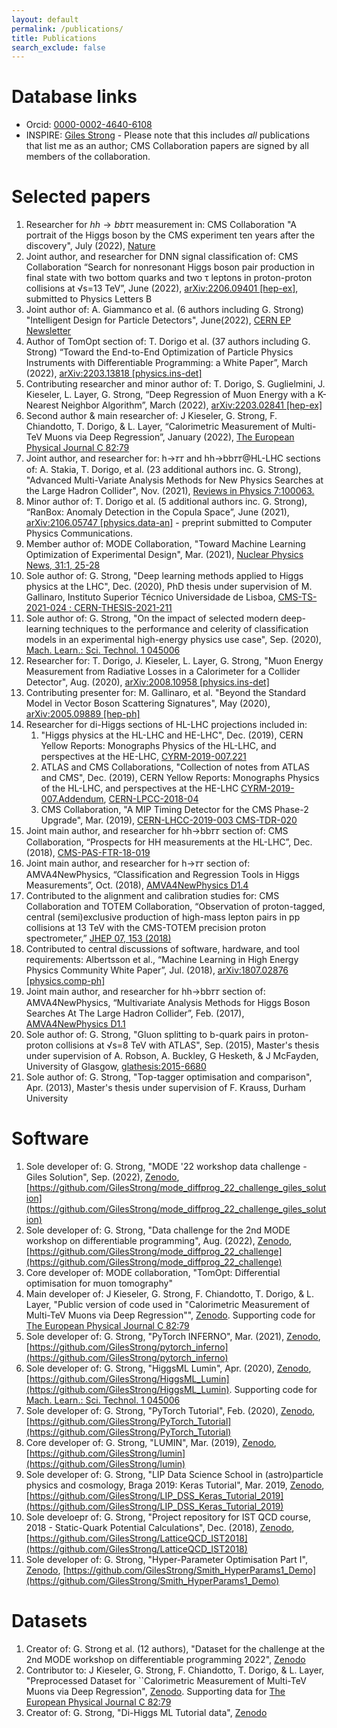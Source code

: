 ```yaml
---
layout: default
permalink: /publications/
title: Publications
search_exclude: false
---
```


# Database links

- Orcid: [0000-0002-4640-6108](https://orcid.org/0000-0002-4640-6108)
- INSPIRE: [Giles Strong](https://inspirehep.net/authors/1439225) - Please note that this includes *all* publications that list me as an author; CMS Collaboration papers are signed by all members of the collaboration.

# Selected papers

1. Researcher for $hh\rightarrow bb\tau\tau$ measurement in: CMS Collaboration "A portrait of the Higgs boson by the CMS experiment ten years after the discovery", July (2022), [Nature](https://www.nature.com/articles/s41586-022-04892-x)
1. Joint author, and researcher for DNN signal classification of: CMS Collaboration “Search for nonresonant Higgs boson pair production in final state with two bottom quarks and two τ leptons in proton-proton collisions at √s=13 TeV”, June (2022), [arXiv:2206.09401 [hep-ex]](https://arxiv.org/abs/2206.09401), submitted to Physics Letters B
1. Joint author of: A. Giammanco et al. (6 authors including G. Strong) "Intelligent Design for Particle Detectors", June(2022), [CERN EP Newsletter](https://ep-news.web.cern.ch/content/intelligent-design-particle-detectors)
1. Author of TomOpt section of: T. Dorigo et al. (37 authors including G. Strong) “Toward the End-to-End Optimization of Particle Physics Instruments with Differentiable Programming: a White Paper”, March (2022), [arXiv:2203.13818 [physics.ins-det]](https://arxiv.org/abs/2203.13818)
1. Contributing researcher and minor author of: T. Dorigo, S. Guglielmini, J. Kieseler, L. Layer, G. Strong, “Deep Regression of Muon Energy with a K-Nearest Neighbor Algorithm”, March (2022), [arXiv:2203.02841 [hep-ex]](https://arxiv.org/abs/2203.02841)
1. Second author & main researcher of: J Kieseler, G. Strong, F. Chiandotto, T. Dorigo, & L. Layer, “Calorimetric Measurement of Multi-TeV Muons via Deep Regression”, January (2022), [The European Physical Journal C 82:79](https://link.springer.com/article/10.1140/epjc/s10052-022-09993-5)
1. Joint author, and researcher for: h→𝜏𝜏 and hh→bb𝜏𝜏@HL-LHC sections of: A. Stakia, T. Dorigo, et al. (23 additional authors inc. G. Strong), "Advanced Multi-Variate Analysis Methods for New Physics Searches at the Large Hadron Collider", Nov. (2021), [Reviews in Physics 7:100063.](https://www.sciencedirect.com/science/article/pii/S2405428321000095)
1. Minor author of: T. Dorigo et al. (5 additional authors inc. G. Strong), “RanBox: Anomaly Detection in the Copula Space”, June (2021), [arXiv:2106.05747 [physics.data-an]](https://arxiv.org/abs/2106.05747) - preprint submitted to Computer Physics Communications.
1. Member author of: MODE Collaboration, "Toward Machine Learning Optimization of Experimental Design", Mar. (2021), [Nuclear Physics News, 31:1, 25-28](https://www.tandfonline.com/doi/full/10.1080/10619127.2021.1881364)
1. Sole author of: G. Strong, "Deep learning methods applied to Higgs physics at the LHC", Dec. (2020), PhD thesis under supervision of M. Gallinaro, Instituto Superior Técnico Universidade de Lisboa, [CMS-TS-2021-024 ; CERN-THESIS-2021-211](https://cds.cern.ch/record/2791460)
1. Sole author of: G. Strong, "On the impact of selected modern deep-learning techniques to the performance and celerity of classification models in an experimental high-energy physics use case", Sep. (2020), [Mach. Learn.: Sci. Technol. 1 045006](https://doi.org/10.1088/2632-2153/ab983a)
1. Researcher for: T. Dorigo, J. Kieseler, L. Layer, G. Strong, "Muon Energy Measurement from Radiative Losses in a Calorimeter for a Collider Detector", Aug. (2020), [arXiv:2008.10958 [physics.ins-det]](https://arxiv.org/abs/2008.10958)
1. Contributing presenter for: M. Gallinaro, et al. "Beyond the Standard Model in Vector Boson Scattering Signatures", May (2020), [arXiv:2005.09889 [hep-ph]](https://arxiv.org/abs/2005.09889)
1. Researcher for di-Higgs sections of HL-LHC projections included in:    
    1. "Higgs physics at the HL-LHC and HE-LHC", Dec. (2019), CERN Yellow Reports: Monographs Physics of the HL-LHC, and perspectives at the HE-LHC, [CYRM-2019-007.221](https://doi.org/10.23731/CYRM-2019-007.221)
    1. ATLAS and CMS Collaborations, "Collection of notes from ATLAS and CMS", Dec. (2019), CERN Yellow Reports: Monographs Physics of the HL-LHC, and perspectives at the HE-LHC [CYRM-2019-007.Addendum](https://doi.org/10.23731/CYRM-2019-007.Addendum), [CERN-LPCC-2018-04](https://cds.cern.ch/record/2650162?ln=en)
    1. CMS Collaboration, "A MIP Timing Detector for the CMS Phase-2 Upgrade", Mar. (2019), [CERN-LHCC-2019-003 CMS-TDR-020](https://cds.cern.ch/record/2667167)
1. Joint main author, and researcher for hh→bb𝜏𝜏 section of: CMS Collaboration, “Prospects for HH measurements at the HL-LHC”, Dec. (2018), [CMS-PAS-FTR-18-019](https://cds.cern.ch/record/2652549?ln=en)
1. Joint main author, and researcher for h→𝜏𝜏 section of: AMVA4NewPhysics, “Classification and Regression Tools in Higgs Measurements”, Oct. (2018), [AMVA4NewPhysics D1.4](https://userswww.pd.infn.it/~dorigo/d1.4.pdf)
1. Contributed to the alignment and calibration studies for: CMS Collaboration and TOTEM Collaboration, “Observation of proton-tagged, central (semi)exclusive production of high-mass lepton pairs in pp collisions at 13 TeV with the CMS-TOTEM precision proton spectrometer,” [JHEP 07, 153 (2018)](https://link.springer.com/article/10.1007/JHEP07(2018)153)
1. Contributed to central discussions of software, hardware, and tool requirements: Albertsson et al., “Machine Learning in High Energy Physics Community White Paper”, Jul. (2018), [arXiv:1807.02876 [physics.comp-ph]](https://arxiv.org/abs/1807.02876)
1. Joint main author, and researcher for hh→bb𝜏𝜏 section of: AMVA4NewPhysics, “Multivariate Analysis Methods for Higgs Boson Searches At The Large Hadron Collider”, Feb. (2017), [AMVA4NewPhysics D1.1](https://userswww.pd.infn.it/~dorigo/wp1-d1.pdf)
1. Sole author of: G. Strong, "Gluon splitting to b-quark pairs in proton-proton collisions at √s=8 TeV with ATLAS", Sep. (2015), Master's thesis under supervision of A. Robson, A. Buckley, G Hesketh, & J McFayden, University of Glasgow, [glathesis:2015-6680](http://theses.gla.ac.uk/6680/)
1. Sole author of: G. Strong, "Top-tagger optimisation and comparison", Apr. (2013), Master's thesis under supervision of F. Krauss, Durham University

# Software

1. Sole developer of: G. Strong, "MODE '22 workshop data challenge - Giles Solution", Sep. (2022), [Zenodo](https://doi.org/10.5281/zenodo.7050684), [https://github.com/GilesStrong/mode_diffprog_22_challenge_giles_solution](https://github.com/GilesStrong/mode_diffprog_22_challenge_giles_solution)
1. Sole developer of: G. Strong, "Data challenge for the 2nd MODE workshop on differentiable programming", Aug. (2022), [Zenodo](https://doi.org/10.5281/zenodo.6947862), [https://github.com/GilesStrong/mode_diffprog_22_challenge](https://github.com/GilesStrong/mode_diffprog_22_challenge)
1. Core developer of: MODE collaboration, "TomOpt: Differential optimisation for muon tomography"
1. Main developer of: J Kieseler, G. Strong, F. Chiandotto, T. Dorigo, & L. Layer, "Public version of code used in "Calorimetric Measurement of Multi-TeV Muons via Deep Regression"", [Zenodo](https://doi.org/10.5281/zenodo.5167014). Supporting code for [The European Physical Journal C 82:79](https://link.springer.com/article/10.1140/epjc/s10052-022-09993-5)
1. Sole developer of: G. Strong, "PyTorch INFERNO", Mar. (2021), [Zenodo](https://doi.org/10.5281/zenodo.4597140), [https://github.com/GilesStrong/pytorch_inferno](https://github.com/GilesStrong/pytorch_inferno)
1. Sole developer of: G. Strong, "HiggsML Lumin", Apr. (2020), [Zenodo](https://doi.org/10.5281/ZENODO.3754669), [https://github.com/GilesStrong/HiggsML_Lumin](https://github.com/GilesStrong/HiggsML_Lumin). Supporting code for [Mach. Learn.: Sci. Technol. 1 045006](https://doi.org/10.1088/2632-2153/ab983a)
1. Sole developer of: G. Strong, "PyTorch Tutorial", Feb. (2020), [Zenodo](https://doi.org/10.5281/ZENODO.3688666), [https://github.com/GilesStrong/PyTorch_Tutorial](https://github.com/GilesStrong/PyTorch_Tutorial)
1. Core developer of: G. Strong, "LUMIN", Mar. (2019), [Zenodo](https://doi.org/10.5281/zenodo.2601857), [https://github.com/GilesStrong/lumin](https://github.com/GilesStrong/lumin)
1. Sole developer of: G. Strong, "LIP Data Science School in (astro)particle physics and cosmology, Braga 2019: Keras Tutorial", Mar. 2019, [Zenodo](https://doi.org/10.5281/zenodo.2601837), [https://github.com/GilesStrong/LIP_DSS_Keras_Tutorial_2019](https://github.com/GilesStrong/LIP_DSS_Keras_Tutorial_2019)
1. Sole develoepr of: G. Strong, "Project repository for IST QCD course, 2018 - Static-Quark Potential Calculations", Dec. (2018), [Zenodo](https://doi.org/10.5281%2Fzenodo.2601809), [https://github.com/GilesStrong/LatticeQCD_IST2018](https://github.com/GilesStrong/LatticeQCD_IST2018)
1. Sole developer of: G. Strong, "Hyper-Parameter Optimisation Part I", [Zenodo](https://doi.org/10.5281%2Fzenodo.2601827), [https://github.com/GilesStrong/Smith_HyperParams1_Demo](https://github.com/GilesStrong/Smith_HyperParams1_Demo)

# Datasets

1. Creator of: G. Strong et al. (12 authors), "Dataset for the challenge at the 2nd MODE workshop on differentiable programming 2022", [Zenodo](https://doi.org/10.5281/zenodo.6866890)
1. Contributor to: J Kieseler, G. Strong, F. Chiandotto, T. Dorigo, & L. Layer, "Preprocessed Dataset for ``Calorimetric Measurement of Multi-TeV Muons via Deep Regression", [Zenodo](https://doi.org/10.5281/zenodo.5163816). Supporting data for [The European Physical Journal C 82:79](https://link.springer.com/article/10.1140/epjc/s10052-022-09993-5)
1. Creator of: G. Strong, "Di-Higgs ML Tutorial data", [Zenodo](https://doi.org/10.5281/zenodo.3543637)
